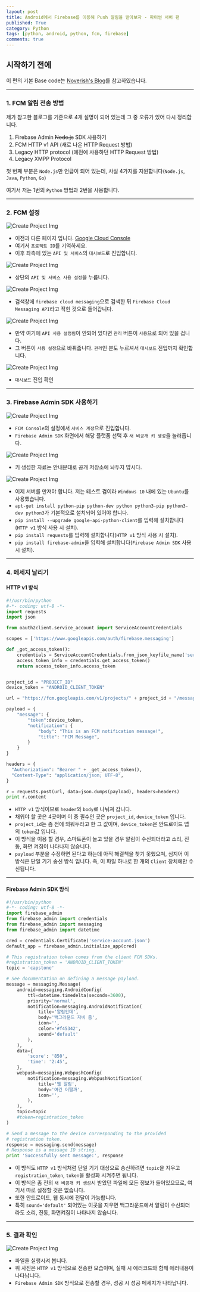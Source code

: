 ```yaml
---
layout: post
title: Android에서 Firebase를 이용해 Push 알림을 받아보자 - 파이썬 서버 편
published: True
category: Python
tags: [python, android, python, fcm, firebase]
comments: true
---
```


## 시작하기 전에

이 편의 기본 Base code는 [Noverish's Blog](http://noverish.me/blog/Android-Kotlin-Firebase-Push-Notification/)를 참고하였습니다.

---

### 1. FCM 알림 전송 방법

제가 참고한 블로그를 기준으로 4개 설명이 되어 있는데 그 중 오류가 있어 다시 정리합니다.

1. Firebase Admin ~~Node.js~~ SDK 사용하기
2. FCM HTTP v1 API (새로 나온 HTTP Request 방법)
3. Legacy HTTP protocol (예전에 사용하던 HTTP Request 방법)
4. Legacy XMPP Protocol

첫 번째 부분은 `Node.js`만 언급이 되어 있는데, 사실 4가지를 지원합니다(`Node.js`, `Java`, `Python`, `Go`)

여기서 저는 1번의 `Python` 방법과 2번을 사용합니다.


---

### 2. FCM 설정

![Create Project Img](/asset/img/kotlin_noti/21.png)

* 이전과 다른 페이지 입니다. [Google Cloud Console](https://console.cloud.google.com/)
* 여기서 `프로젝트 ID`를 기억하세요.
* 이후 좌측에 있는 `API 및 서비스`의 `대시보드`로 진입합니다.


![Create Project Img](/asset/img/kotlin_noti/22.png)

* 상단의 `API 및 서비스 사용 설정`을 누릅니다.


![Create Project Img](/asset/img/kotlin_noti/23.png)

* 검색창에 `firebase cloud messaging`으로 검색한 뒤 `Firebase Cloud Messaging API`라고 적힌 것으로 들어갑니다.


![Create Project Img](/asset/img/kotlin_noti/24.png)

* 만약 여기에 `API 사용 설정됨`이 안되어 있다면 `관리` 버튼이 `사용`으로 되어 있을 겁니다.
* 그 버튼이 `사용 설정`으로 바꿔줍니다. `관리`인 분도 누르셔서 `대시보드` 진입까지 확인합니다.


![Create Project Img](/asset/img/kotlin_noti/25.png)

* `대시보드` 진입 확인


---

### 3. Firebase Admin SDK 사용하기

![Create Project Img](/asset/img/kotlin_noti/26.png)

* `FCM Console`의 설정에서 `서비스 계정`으로 진입합니다.
* `Firebase Admin SDK` 화면에서 해당 플랫폼 선택 후 `새 비공개 키 생성`을 눌러줍니다.


![Create Project Img](/asset/img/kotlin_noti/27.png)

* 키 생성한 자료는 안내문대로 공개 저장소에 놔두지 맙시다.


![Create Project Img](/asset/img/kotlin_noti/28.png)

* 이제 서버를 만져야 합니다. 저는 테스트 겸이라 `Windows 10` 내에 있는 `Ubuntu`를 사용했습니다.
* `apt-get install python-pip python-dev python python3-pip python3-dev python3`가 기본적으로 설치되어 있어야 합니다.
* `pip install --upgrade google-api-python-client`를 입력해 설치합니다(`HTTP v1` 방식 사용 시 설치).
* `pip install requests`를 입력해 설치합니다(`HTTP v1` 방식 사용 시 설치).
* `pip install firebase-admin`을 입력해 설치합니다(`Firebase Admin SDK` 사용 시 설치).


---

### 4. 메세지 날리기

#### HTTP v1 방식

```py
#!/usr/bin/python
#-*- coding: utf-8 -*-
import requests
import json

from oauth2client.service_account import ServiceAccountCredentials

scopes = ['https://www.googleapis.com/auth/firebase.messaging']

def _get_access_token():
    credentials = ServiceAccountCredentials.from_json_keyfile_name('service-account.json', scopes)
    access_token_info = credentials.get_access_token()
    return access_token_info.access_token


project_id = "PROJECT_ID"
device_token = "ANDROID_CLIENT_TOKEN"

url = "https://fcm.googleapis.com/v1/projects/" + project_id + "/messages:send HTTP/1.1"

payload = {
    "message": {
        "token":device_token,
        "notification": {
            "body": "This is an FCM notification message!",
            "title": "FCM Message",
        }
    }
}

headers = {
  "Authorization": "Bearer " + _get_access_token(),
  "Content-Type": "application/json; UTF-8",
}

r = requests.post(url, data=json.dumps(payload), headers=headers)
print r.content
```

* `HTTP v1` 방식이므로 `header`와 `body`로 나눠져 갑니다.
* 채워야 할 곳은 4곳이며 이 중 필수인 곳은 `project_id`, `device_token` 입니다.
* `project_id`는 좀 전에 외워두라고 한 그 값이며, `device_token`은 안드로이드 앱의 `token`값 입니다.
* 이 방식을 이용 할 경우, 스마트폰이 놀고 있을 경우 알림이 수신되더라고 소리, 진동, 화면 켜짐이 나타나지 않습니다.
* `payload` 부분을 수정하면 된다고 하는데 아직 해결책을 찾기 못했으며, 심지어 이 방식은 단일 기기 송신 방식 입니다. 즉, 이 파일 하나로 한 개의 `Client` 장치에만 수신됩니다.

---

#### Firebase Admin SDK 방식

```py
#!/usr/bin/python
#-*- coding: utf-8 -*-
import firebase_admin
from firebase_admin import credentials
from firebase_admin import messaging
from firebase_admin import datetime

cred = credentials.Certificate('service-account.json')
default_app = firebase_admin.initialize_app(cred)

# This registration token comes from the client FCM SDKs.
#registration_token = 'ANDROID_CLIENT_TOKEN'
topic = 'capstone'

# See documentation on defining a message payload.
message = messaging.Message(
    android=messaging.AndroidConfig(
        ttl=datetime.timedelta(seconds=3600),
        priority='normal',
        notification=messaging.AndroidNotification(
            title='알림인데',
            body='백그라운드 자비 좀',
            icon='',
            color='#f45342',
            sound='default'
        ),
    ),
    data={
        'score': '850',
        'time': '2:45',
    },
    webpush=messaging.WebpushConfig(
        notification=messaging.WebpushNotification(
            title='웹 알림',
            body='여긴 어떨까',
            icon='',
        ),
    ),
    topic=topic
    #token=registration_token
)

# Send a message to the device corresponding to the provided
# registration token.
response = messaging.send(message)
# Response is a message ID string.
print 'Successfully sent message:', response
```

* 이 방식도 `HTTP v1` 방식처럼 단일 기기 대상으로 송신하려면 `topic`을 지우고 `registration_token`, `token`을 활성화 시켜주면 됩니다.
* 이 방식은 좀 전의 `새 비공개 키 생성`시 받았던 파일에 모든 정보가 들어있으므로, 여기서 따로 설정할 것은 없습니다.
* 또한 안드로이드, 웹 동시에 전달이 가능합니다.
* 특히 `sound='default'` 되어있는 이곳을 지우면 백그라운드에서 알림이 수신되더라도 소리, 진동, 화면켜짐이 나타나지 않습니다.


---

### 5. 결과 확인

![Create Project Img](/asset/img/kotlin_noti/34.png)

* 파일을 실행시켜 봅니다.
* 위 사진은 `HTTP v1` 방식으로 전송한 모습이며, 실패 시 에러코드와 함께 에러내용이 나타납니다.
* `Firebase Admin SDK` 방식으로 전송할 경우, 성공 시 성공 메세지가 나타납니다.